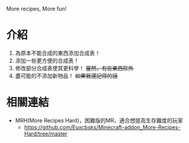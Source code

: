 More recipes, More fun!

# 介紹
1. 為原本不能合成的東西添加合成表！
2. 添加一些更方便的合成表！
3. 修改部分合成表使其更科學！
~~當然，有些東西除外~~
4. 盡可能的不添加新物品！
~~如果我還記得的話~~

# 相關連結
* MRH(More Recipes Hard)，困難版的MR，適合想提高生存難度的玩家
  * https://github.com/Euxcbsks/Minecraft-addon_More-Recipes-Hard/tree/master
